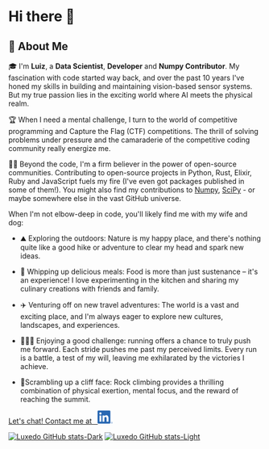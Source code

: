 # Hi there 👋

## 🚀 About Me

🎓 I'm **Luiz**, a **Data Scientist**, **Developer** and **Numpy Contributor**. My fascination with code started way back, and over the past 10 years I've honed my skills in building and maintaining vision-based sensor systems. But my true passion lies in the exciting world where AI meets the physical realm.

🏆 When I need a mental challenge, I turn to the world of competitive programming and Capture the Flag (CTF) competitions. The thrill of solving problems under pressure and the camaraderie of the competitive coding community really energize me.

👨‍💻 Beyond the code, I'm a firm believer in the power of open-source communities. Contributing to open-source projects in Python, Rust, Elixir, Ruby and JavaScript fuels my fire (I've even got packages published in some of them!). You might also find my contributions to [Numpy]([url](https://github.com/numpy/numpy)), [SciPy]([url](https://github.com/scipy/scipy)) - or maybe somewhere else in the vast GitHub universe.

When I'm not elbow-deep in code, you'll likely find me with my wife and dog:

* ⛰️ Exploring the outdoors: Nature is my happy place, and there's nothing quite like a good hike or adventure to clear my head and spark new ideas.

* 🍔 Whipping up delicious meals: Food is more than just sustenance – it's an experience! I love experimenting in the kitchen and sharing my culinary creations with friends and family.

* ✈️ Venturing off on new travel adventures: The world is a vast and exciting place, and I'm always eager to explore new cultures, landscapes, and experiences.

* 🏃🏻‍♂️ Enjoying a good challenge: running offers a chance to truly push me forward. Each stride pushes me past my perceived limits. Every run is a battle, a test of my will, leaving me exhilarated by the victories I achieve.
  
* 🧗Scrambling up a cliff face: Rock climbing provides a thrilling combination of physical exertion, mental focus, and the reward of reaching the summit.

<a href="https://www.linkedin.com/in/luiz-nishino-amaral/" target="blank">Let's chat! Contact me at &nbsp; <img src="assets/LI-In-Bug.png"  width="30"></img></a>


[![Luxedo GitHub stats-Dark](https://github-readme-stats.vercel.app/api?username=luxedo&show_icons=true&theme=shadow_green#gh-dark-mode-only)](https://github.com/anuraghazra/github-readme-stats#gh-dark-mode-only)
[![Luxedo GitHub stats-Light](https://github-readme-stats.vercel.app/api?username=luxedo&show_icons=true&theme=shadow_green#gh-light-mode-only)](https://github.com/anuraghazra/github-readme-stats#gh-light-mode-only)
